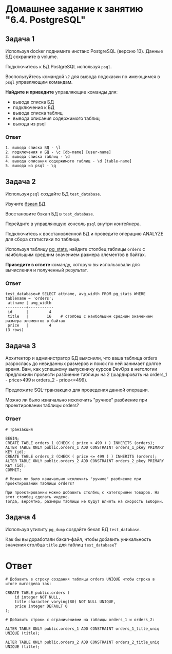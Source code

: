 # Домашнее задание к занятию "6.4. PostgreSQL"

## Задача 1

Используя docker поднимите инстанс PostgreSQL (версию 13). Данные БД сохраните в volume.

Подключитесь к БД PostgreSQL используя `psql`.

Воспользуйтесь командой `\?` для вывода подсказки по имеющимся в `psql` управляющим командам.

**Найдите и приведите** управляющие команды для:
- вывода списка БД
- подключения к БД
- вывода списка таблиц
- вывода описания содержимого таблиц
- выхода из psql

### Ответ
```
1. вывода списка БД - \l
2. подключения к БД - \c [db-name] [user-name]
3. вывода списка таблиц - \d
4. вывода описания содержимого таблиц - \d [table-name]
5. выхода из psql - \q
```

## Задача 2

Используя `psql` создайте БД `test_database`.

Изучите [бэкап БД](https://github.com/netology-code/virt-homeworks/tree/master/06-db-04-postgresql/test_data).

Восстановите бэкап БД в `test_database`.

Перейдите в управляющую консоль `psql` внутри контейнера.

Подключитесь к восстановленной БД и проведите операцию ANALYZE для сбора статистики по таблице.

Используя таблицу [pg_stats](https://postgrespro.ru/docs/postgresql/12/view-pg-stats), найдите столбец таблицы `orders` 
с наибольшим средним значением размера элементов в байтах.

**Приведите в ответе** команду, которую вы использовали для вычисления и полученный результат.

### Ответ
```
test_database=# SELECT attname, avg_width FROM pg_stats WHERE tablename = 'orders';
 attname | avg_width
---------+-----------
 id      |         4
 title   |        16    # столбец с наибольшим средним значением размера элементов в байтах
 price   |         4
(3 rows)
```
## Задача 3

Архитектор и администратор БД выяснили, что ваша таблица orders разрослась до невиданных размеров и
поиск по ней занимает долгое время. Вам, как успешному выпускнику курсов DevOps в нетологии предложили
провести разбиение таблицы на 2 (шардировать на orders_1 - price>499 и orders_2 - price<=499).

Предложите SQL-транзакцию для проведения данной операции.

Можно ли было изначально исключить "ручное" разбиение при проектировании таблицы orders?

### Ответ
```
# Транзакция 

BEGIN;
CREATE TABLE orders_1 (CHECK ( price > 499 ) ) INHERITS (orders);
ALTER TABLE ONLY public.orders_1 ADD CONSTRAINT orders_1_pkey PRIMARY KEY (id);
CREATE TABLE orders_2 (CHECK ( price <= 499 ) ) INHERITS (orders);
ALTER TABLE ONLY public.orders_2 ADD CONSTRAINT orders_2_pkey PRIMARY KEY (id);
COMMIT;
```
```
# Можно ли было изначально исключить "ручное" разбиение при проектировании таблицы orders?

При проектировании можно добавить столбец с категориями товаров. На этот столбец сделать индекс.
Тогда, вероятно, размеры таблицы не будут влиять на скорость выборки.
```
## Задача 4

Используя утилиту `pg_dump` создайте бекап БД `test_database`.

Как бы вы доработали бэкап-файл, чтобы добавить уникальность значения столбца `title` для таблиц `test_database`?

# Ответ
```
# Добавить в строку создания таблицы orders UNIQUE чтобы строка в итоге выглядела так:

CREATE TABLE public.orders (
    id integer NOT NULL,
    title character varying(80) NOT NULL UNIQUE,
    price integer DEFAULT 0
);

# Добавить строки с ограничениями на таблицы orders_1 и orders_2:

ALTER TABLE ONLY public.orders_1 ADD CONSTRAINT orders_1_title_uniq UNIQUE (title);

ALTER TABLE ONLY public.orders_2 ADD CONSTRAINT orders_2_title_uniq UNIQUE (title);
```
